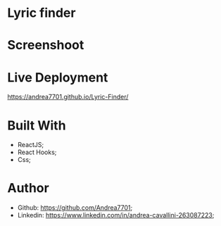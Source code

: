 # Lyric finder



# Screenshoot


# Live Deployment
https://andrea7701.github.io/Lyric-Finder/

# Built With 
 - ReactJS;
 - React Hooks;
 - Css;

# Author
 - Github: https://github.com/Andrea7701;
 - Linkedin: https://www.linkedin.com/in/andrea-cavallini-263087223;
